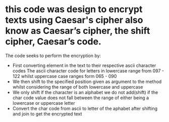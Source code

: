 # this code was design to encrypt texts using Caesar's cipher also know as Caesar’s cipher, the shift cipher, Caesar’s code.
The code seeks to perform the encryption by:

* First converting element in the text to their respective ascii character codes
The ascii character code for letters in lowercase range from 097 - 122 whilst uppercase case ranges form 065 - 090
* We then shift to the specified position given as argument to the method whilst considering the range of both lowercase and uppercase
* We only shift if the character  is an alphabet we do not add(shift) if the char code value does not fall between the range of either being a lowercase or uppercase letter
* Convert the char code from ascii to letter of the aphabet after shifting and join to get the encrypted text
